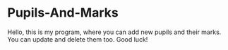 # Pupils-And-Marks
Hello, this is my program, where you can add new pupils and their marks. You can update and delete them too. Good luck!
